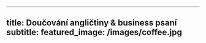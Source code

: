 
---
title: Doučování angličtiny & business psaní
subtitle: 
featured_image: /images/coffee.jpg
---
